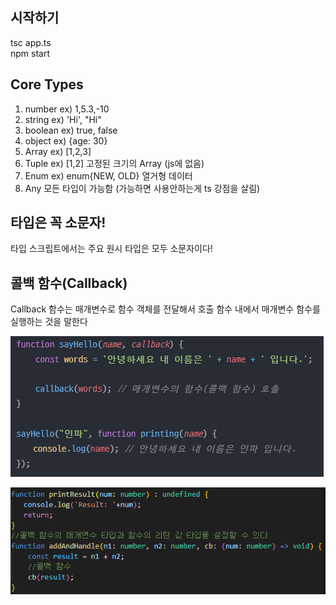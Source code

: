 ## 시작하기
tsc app.ts <br>
npm start
## Core Types
1. number ex) 1,5.3,-10
2. string ex) 'Hi', "Hi"
3. boolean ex) true, false
4. object ex) {age: 30}
5. Array ex) [1,2,3]
6. Tuple ex) [1,2] 고정된 크기의 Array (js에 없음)
7. Enum ex) enum{NEW, OLD} 열거형 데이터
8. Any 모든 타입이 가능함 (가능하면 사용안하는게 ts 강점을 살림)

## 타입은 꼭 소문자!

타입 스크립트에서는 주요 원시 타입은 모두 소문자이다!

## 콜백 함수(Callback)

Callback 함수는 매개변수로 함수 객체를 전달해서 호출 함수 내에서 매개변수 함수를 실행하는 것을 말한다

![alt text](image.png)

![alt text](image-1.png)
